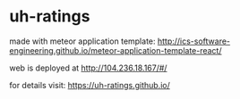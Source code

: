 # uh-ratings

made with meteor application template: http://ics-software-engineering.github.io/meteor-application-template-react/

web is deployed at http://104.236.18.167/#/

for details visit: https://uh-ratings.github.io/
